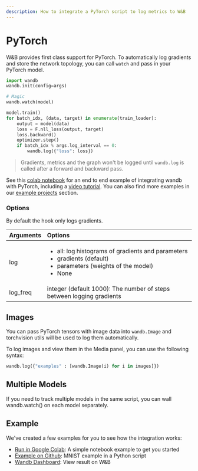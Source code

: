 ```yaml
---
description: How to integrate a PyTorch script to log metrics to W&B
---
```


# PyTorch

W&B provides first class support for PyTorch. To automatically log gradients and store the network topology, you can call `watch` and pass in your PyTorch model.

```python
import wandb
wandb.init(config=args)

# Magic
wandb.watch(model)

model.train()
for batch_idx, (data, target) in enumerate(train_loader):
    output = model(data)
    loss = F.nll_loss(output, target)
    loss.backward()
    optimizer.step()
    if batch_idx % args.log_interval == 0:
        wandb.log({"loss": loss})
```

> Gradients, metrics and the graph won't be logged until `wandb.log` is called after a forward and backward pass.

See this [colab notebook](https://colab.research.google.com/github/wandb/examples/blob/master/colabs/pytorch/Simple_PyTorch_Integration.ipynb) for an end to end example of integrating wandb with PyTorch, including a [video tutorial](https://www.youtube.com/watch?v=G7GH0SeNBMA&ab_channel=Weights%26Biases). You can also find more examples in our [example projects](../examples.md) section.

### Options

By default the hook only logs gradients.

<table>
  <thead>
    <tr>
      <th style="text-align:left">Arguments</th>
      <th style="text-align:left">Options</th>
    </tr>
  </thead>
  <tbody>
    <tr>
      <td style="text-align:left">log</td>
      <td style="text-align:left">
        <ul>
          <li>all: log histograms of gradients and parameters</li>
          <li>gradients (default)</li>
          <li>parameters (weights of the model)</li>
          <li>None</li>
        </ul>
      </td>
    </tr>
    <tr>
      <td style="text-align:left">log_freq</td>
      <td style="text-align:left">integer (default 1000): The number of steps between logging gradients</td>
    </tr>
  </tbody>
</table>

## Images

You can pass PyTorch tensors with image data into `wandb.Image` and torchvision utils will be used to log them automatically.

To log images and view them in the Media panel, you can use the following syntax:

```python
wandb.log({"examples" : [wandb.Image(i) for i in images]})
```

## Multiple Models

If you need to track multiple models in the same script, you can wall wandb.watch\(\) on each model separately.

## Example

We've created a few examples for you to see how the integration works:

* [Run in Google Colab](https://colab.research.google.com/github/wandb/examples/blob/master/colabs/pytorch/Simple_PyTorch_Integration.ipynb): A simple notebook example to get you started
* [Example on Github](https://github.com/wandb/examples/blob/master/examples/pytorch/pytorch-cnn-mnist/main.py): MNIST example in a Python script
* [Wandb Dashboard](https://app.wandb.ai/wandb/pytorch-mnist/runs/): View result on W&B

